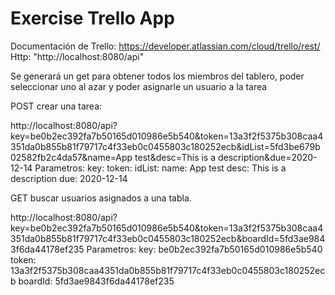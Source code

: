 # Exercise Trello App
 
 
 Documentación de Trello: https://developer.atlassian.com/cloud/trello/rest/
 Http:  "http://localhost:8080/api"
 
Se generará un get para obtener todos los miembros del tablero, poder seleccionar uno al azar y poder asignarle un usuario a la tarea



POST crear una tarea:

http://localhost:8080/api?key=be0b2ec392fa7b50165d010986e5b540&token=13a3f2f5375b308caa4351da0b855b81f79717c4f33eb0c0455803c180252ecb&idList=5fd3be679b02582fb2c4da57&name=App test&desc=This is a description&due=2020-12-14
   Parametros:
       key: 
       token: 
       idList: 
       name: App test
       desc: This is a description
       due: 2020-12-14




GET buscar usuarios asignados a una tabla. 

http://localhost:8080/api?key=be0b2ec392fa7b50165d010986e5b540&token=13a3f2f5375b308caa4351da0b855b81f79717c4f33eb0c0455803c180252ecb&boardId=5fd3ae9843f6da44178ef235
   Parametros:
       key: be0b2ec392fa7b50165d010986e5b540
       token: 13a3f2f5375b308caa4351da0b855b81f79717c4f33eb0c0455803c180252ecb
       boardId: 5fd3ae9843f6da44178ef235

